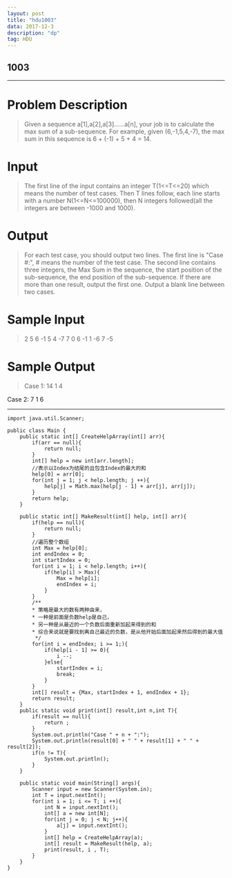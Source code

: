 ```yaml
---
layout: post
title: "hdu1003"
data: 2017-12-3
description: "dp"
tag: HDU
---
```


## 1003 ##

---

Problem Description
===================

> Given a sequence a[1],a[2],a[3]......a[n], your job is to calculate the max sum of a sub-sequence. For example, given (6,-1,5,4,-7), the max sum in this sequence is 6 + (-1) + 5 + 4 = 14.

Input
=====

> The first line of the input contains an integer T(1<=T<=20) which means the number of test cases. Then T lines follow, each line starts with a number N(1<=N<=100000), then N integers followed(all the integers are between -1000 and 1000).

Output
======

> For each test case, you should output two lines. The first line is "Case #:", # means the number of the test case. The second line contains three integers, the Max Sum in the sequence, the start position of the sub-sequence, the end position of the sub-sequence. If there are more than one result, output the first one. Output a blank line between two cases.

Sample Input
============

> 2
5 6 -1 5 4 -7
7 0 6 -1 1 -6 7 -5

Sample Output
=============

> Case 1:
14 1 4
> 
Case 2:
7 1 6

--------------------------------------------------------------------


    import java.util.Scanner;

    public class Main {
	    public static int[] CreateHelpArray(int[] arr){
		    if(arr == null){
			    return null;
		    }
		    int[] help = new int[arr.length];
		    //表示以Index为结尾的且包含Index的最大的和
		    help[0] = arr[0];
		    for(int j = 1; j < help.length; j ++){
			    help[j] = Math.max(help[j - 1] + arr[j], arr[j]); 
		    }
	    	return help;
	    }
	
	    public static int[] MakeResult(int[] help, int[] arr){
		    if(help == null){
			    return null;
		    }
		    //遍历整个数组
		    int Max = help[0];
		    int endIndex = 0;
		    int startIndex = 0;
		    for(int i = 1; i < help.length; i++){
			    if(help[i] > Max){
				    Max = help[i];
				    endIndex = i;
			    }
		    }
		    /**
		    * 策略是最大的数有两种由来，
		    * 一种是前面是负数help是自己，
		    * 另一种是从最近的一个负数后面重新加起来得到的和
		    * 综合来说就是要找到离自己最近的负数，是从他开始后面加起来然后得到的最大值
		     */
		    for(int i = endIndex; i >= 1;){
			    if(help[i - 1] >= 0){
				    i --;
			    }else{
				    startIndex = i;
				    break;
			    }
		    }
		    int[] result = {Max, startIndex + 1, endIndex + 1};
		    return result;
	    }
	    public static void print(int[] result,int n,int T){
		    if(result == null){
			    return ;
		    }
		    System.out.println("Case " + n + ":");
		    System.out.println(result[0] + " " + result[1] + " " + result[2]);
		    if(n != T){
			    System.out.println();
		    }
	    }
	
	    public static void main(String[] args){
		    Scanner input = new Scanner(System.in);
		    int T = input.nextInt();
		    for(int i = 1; i <= T; i ++){
			    int N = input.nextInt();
			    int[] a = new int[N];
			    for(int j = 0; j < N; j++){
				    a[j] = input.nextInt();
		    	}
			    int[] help = CreateHelpArray(a);
			    int[] result = MakeResult(help, a);
			    print(result, i , T);
		    }
	    }
    }





